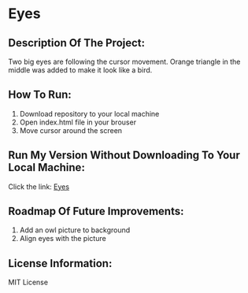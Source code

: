 # Eyes 

## Description Of The Project:
Two big eyes are following the cursor movement. 
Orange triangle in the middle was added to make it look like a bird. 

## How To Run:
1. Download repository to your local machine 
2. Open index.html file in your brouser
3. Move cursor around the screen

## Run My Version Without Downloading To Your Local Machine:
Click the link:
[Eyes]( https://alinafresorger.github.io/eyes/)

## Roadmap Of Future Improvements:
1. Add an owl picture to background 
2. Align eyes with the picture

## License Information:
MIT License

